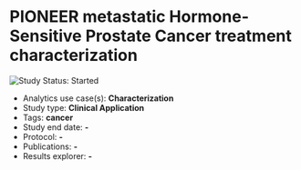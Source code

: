 PIONEER metastatic Hormone-Sensitive Prostate Cancer treatment characterization
=============

<img src="https://img.shields.io/badge/Study%20Status-Started-blue.svg" alt="Study Status: Started">

- Analytics use case(s): **Characterization**
- Study type: **Clinical Application**
- Tags: **cancer**
- Study end date: **-**
- Protocol: **-**
- Publications: **-**
- Results explorer: **-**

